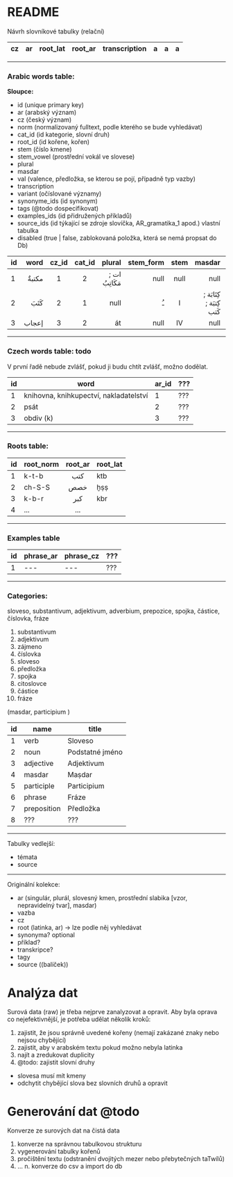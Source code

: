 # README

Návrh slovníkové tabulky (relační)

| cz | ar | root_lat | root_ar | transcription | a | a | a |
|:-- | --:| --- | --- | --- | --- | --- | --- |

---

### Arabic words table:

__Sloupce:__
- id (unique primary key)
- ar (arabský význam)
- cz (český význam)
- norm (normalizovaný fulltext, podle kterého se bude vyhledávat)
- cat_id (id kategorie, slovní druh)
- root_id (id kořene, kořen)
- stem (číslo kmene)
- stem_vowel (prostřední vokál ve slovese)
- plural
- masdar
- val (valence, předložka, se kterou se pojí, případně typ vazby)
- transcription
- variant (očíslované významy)
- synonyme_ids (id synonym)
- tags (@todo dospecifikovat)
- examples_ids (id přidružených příkladů)
- source_ids (id týkající se zdroje slovíčka, AR_gramatika_1 apod.) vlastní tabulka
- disabled (true | false, zablokovaná položka, která se nemá propsat do Db)

| id  | word | cz_id | cat_id | plural | stem_form | stem  | masdar | transcription | example_id | valency | root_id | meaning_variant |
| --- | ---: | :---: | :---:  | ---:   | ---:      | :---: | ---:   | ---           | ---        | ---     | :---:   | :---: |
| 1   | مكتبةٌ | 1 | 2 | ات ; مَكَاتِبُ | null | null | null | maktabatun | null | --- | 1 | 1 |
| 2   | كَتَبَ | 2 | 1 | null | ـُ | I | كِتَابَة ; كِتبَة ; كَتب | kataba jaktubu | null | --- | 1 | 1 |
| 3   | إعجاب | 3 | 2 | át | null | IV | null | i3džábun | null | bi | 4 | 1 |


---

### Czech words table: todo
V první řadě nebude zvlášť, pokud ji budu chtít zvlášť, možno dodělat.

| id | word | ar_id | ??? |
| --- | --- | --- | --- | 
| 1 | knihovna, knihkupectví, nakladatelství | 1 | ??? |
| 2 | psát | 2 | ??? |
| 3 | obdiv (k) | 3 | ??? |

---

### Roots table:

| id  | root_norm | root_ar | root_lat | 
| --- | ---       | :---:   | ---      |
| 1   | k-t-b     | كتب     | ktb      |
| 2   | ch-S-S    | خصص     | ḫṣṣ       |
| 3   | k-b-r     | كبر     | kbr      |
| 4   | ...       | ...     |          |

---

### Examples table

| id | phrase_ar | phrase_cz  | ??? |
| --- | --- | --- | --- | 
| 1 | --- | --- | ??? |

---

### Categories:

sloveso, substantivum, adjektivum, adverbium, prepozice, spojka, částice, číslovka, fráze

1. substantivum
2. adjektivum
3. zájmeno
4. číslovka
5. sloveso
6. předložka
7. spojka
8. citoslovce
9. částice
10. fráze

(masdar, participium    )

| id  | name        | title         |
| --- | ---         | ---           |
| 1   | verb        | Sloveso       |
| 2   | noun        | Podstatné jméno |
| 3   | adjective   | Adjektivum    |
| 4   | masdar      | Maṣdar        | ?
| 5   | participle  | Participium   |
| 6   | phrase      | Fráze         |
| 7   | preposition | Předložka     |
| 8   | ???         | ???           |
----

Tabulky vedlejší:

- témata
- source

----
Originální kolekce:

- ar (singulár, plurál, slovesný kmen, prostřední slabika [vzor, nepravidelný tvar], masdar)
- vazba
- cz
- root (latinka, ar) -> lze podle něj vyhledávat
- synonyma? optional 
- příklad?
- transkripce?
- tagy 
- source ((balíček))

# Analýza dat
Surová data (raw) je třeba nejprve zanalyzovat a opravit. Aby byla oprava co nejefektivnější, je potřeba udělat několik kroků:

1. zajistit, že jsou správně uvedené kořeny (nemají zakázané znaky nebo nejsou chybějící)
2. zajistit, aby v arabském textu pokud možno nebyla latinka
3. najít a zredukovat duplicity
4. @todo: zajistit slovní druhy
 - slovesa musí mít kmeny
 - odchytit chybějící slova bez slovních druhů a opravit

# Generování dat @todo
Konverze ze surových dat na čistá data

1. konverze na správnou tabulkovou strukturu
2. vygenerování tabulky kořenů
3. pročištění textu (odstranění dvojitých mezer nebo přebytečných taTwílů)
4. ...
n. konverze do csv a import do db